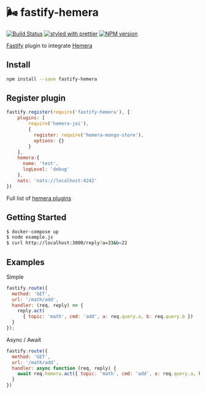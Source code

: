 # 🌬 fastify-hemera
[![Build Status](https://travis-ci.org/hemerajs/fastify-hemera.svg?branch=master)](https://travis-ci.org/hemerajs/fastify-hemera)
[![styled with prettier](https://img.shields.io/badge/styled_with-prettier-ff69b4.svg)](#badge)
[![NPM version](https://img.shields.io/npm/v/fastify-hemera.svg?style=flat)](https://www.npmjs.com/package/fastify-hemera)

[Fastify](https://github.com/fastify/fastify) plugin to integrate [Hemera](https://github.com/hemerajs/hemera)

## Install
```bash
npm install --save fastify-hemera
```

## Register plugin
```js
fastify.register(require('fastify-hemera'), {
    plugins: [
        require('hemera-joi'),
        {
          register: require('hemera-mongo-store'),
          options: {}
        }
    ],
    hemera:{
      name: 'test',
      logLevel: 'debug'
    },
    nats: 'nats://localhost:4242'
})
```

Full list of [hemera plugins](https://github.com/hemerajs/hemera#packages)

## Getting Started

```bash
$ docker-compose up
$ node example.js
$ curl http://localhost:3000/reply?a=33&b=22
```

## Examples
Simple
```js
fastify.route({
  method: 'GET',
  url: '/math/add',
  handler: (req, reply) => {
    reply.act(
      { topic: 'math', cmd: 'add', a: req.query.a, b: req.query.b })
  }
});
```
Async / Await
```js
fastify.route({
  method: 'GET',
  url: '/math/add',
  handler: async function (req, reply) {
    await req.hemera.act({ topic: 'math', cmd: 'add', a: req.query.a, b: req.query.b })
  }
})
```
